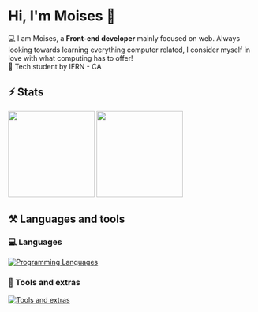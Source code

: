 # Hi, I'm Moises 👋
💻 I am Moises, a <b>Front-end developer</b> mainly focused on web. Always looking towards learning everything computer related, I consider myself in love with what computing has to offer! <br>
💙 Tech student by IFRN - CA

## ⚡️ Stats
<p align="left">
  <img src="https://github-readme-stats.vercel.app/api?username=moisesln&theme=tokyonight&show_icons=true&hide_border=true&count_private=true" height="175em" />
  <img src="https://github-readme-stats.vercel.app/api/top-langs/?username=moisesln&theme=tokyonight&show_icons=true&hide_border=true&layout=compact" height="175em" />
</p>
<!--![moisesln's Streak](https://github-readme-streak-stats.herokuapp.com/?user=moisesln&theme=tokyonight&hide_border=true)-->
<!--![moisesln's Top Languages](https://github-readme-stats.vercel.app/api/top-langs/?username=moisesln&theme=tokyonight&show_icons=true&hide_border=true&layout=compact)-->
<!--![moisesln's Stats](https://github-readme-stats.vercel.app/api?username=moisesln&theme=tokyonight&show_icons=true&hide_border=true&count_private=true)-->

## ⚒️ Languages and tools
### 💻 Languages
[![Programming Languages](https://skillicons.dev/icons?i=js,html,css,py,cs,mysql)](https://skillicons.dev)
### 🔧 Tools and extras
[![Tools and extras](https://skillicons.dev/icons?i=git,vue,vite,github,unity,figma)](https://skillicons.dev)

<!--![moisesln's Streak](https://github-readme-streak-stats.herokuapp.com/?user=moisesln&theme=tokyonight&hide_border=true) -->
